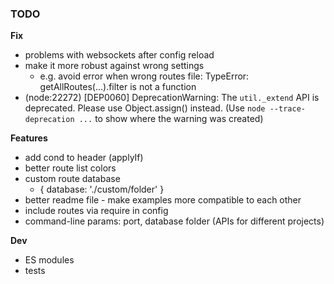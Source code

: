 ### TODO

**Fix**

- problems with websockets after config reload
- make it more robust against wrong settings
  - e.g. avoid error when wrong routes file: TypeError: getAllRoutes(...).filter is not a function
- (node:22272) [DEP0060] DeprecationWarning: The `util._extend` API is deprecated. Please use Object.assign() instead.
  (Use `node --trace-deprecation ...` to show where the warning was created)

**Features**

- add cond to header (applyIf)
- better route list colors
- custom route database
  - { database: './custom/folder' }
- better readme file - make examples more compatible to each other
- include routes via require in config
- command-line params: port, database folder (APIs for different projects)

**Dev**

- ES modules
- tests
